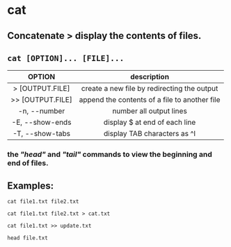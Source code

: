 # cat

**Concatenate** > display the contents of files.
---

` cat [OPTION]... [FILE]... `
---

| **OPTION** | description |
|:---:|:---:|
| > [OUTPUT.FILE] | create a new file by redirecting the output |
| >> [OUTPUT.FILE] | append the contents of a file to another file |
| -n, --number | number all output lines |
| -E, --show-ends | display $ at end of each line |
| -T, --show-tabs | display TAB characters as ^I |

### the ***"head"*** and ***"tail"*** commands to view the beginning and end of files.

## Examples:
` cat file1.txt file2.txt `

` cat file1.txt file2.txt > cat.txt `

` cat file1.txt >> update.txt `

` head file.txt `